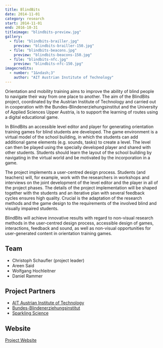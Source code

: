 ```yaml
---
title: BlindBits
date: 2014-11-01
category: research
start: 2014-11-01
end: 2016-10-31
titleimage: "blindbits-preview.jpg"
gallery:
  - file: "blindbits-brailler.jpg"
    preview: "blindbits-brailler-150.jpg"
  - file: "blindbits-beacons.jpg"
    preview: "blindbits-beacons-150.jpg"
  - file: "blindbits-nfc.jpg"
    preview: "blindbits-nfc-150.jpg"
imagecredits:
  - number: "1&ndash;3"
    author: "AIT Austrian Institute of Technology"
---
```


Orientation and mobility training aims to improve the ability of blind people to navigate their way from one place to another. The aim of the BlindBits project, coordinated by the Austrian Institute of Technology and carried out in cooperation with the Bundes-Blindenerziehungsinstitut and the University of Applied Sciences Upper Austria, is to support the learning of routes using a digital educational game.

In BlindBits an accessible level editor and player for generating orientation training games for blind students are developed. The game environment is a virtual model of the school building, in which the students can add additional game elements (e.g. sounds, tasks) to create a level. The level can then be played using the specially developed player and shared with other students. Students should learn the layout of the school building by navigating in the virtual world and be motivated by the incorporation in a game.

The project implements a user-centred design process. Students (and teachers) will, for example, work with the researchers in workshops and interviews on the joint development of the level editor and the player in all of the project phases. The details of the project implementation will be shaped together with the students and an iterative plan with several feedback cycles ensures high quality. Crucial is the adaptation of the research methods and the game design to the requirements of the involved blind and visually impaired students.

BlindBits will achieve innovative results with regard to non-visual research methods in the user-centred design process, accessible design of games, interactions, feedback and sound, as well as non-visual opportunities for user-generated content in orientation training games.

## Team

* Christoph Schaufler (project leader)
* Areen Said
* Wolfgang Hochleitner
* Daniel Rammer

## Project Partners

* [AIT Austrian Institute of Technology](http://www.ait.ac.at/)
* [Bundes-Blindenerziehungsinstitut](http://www.bbi.at/)
* [Sparkling Science](https://www.sparklingscience.at/)

## Website

[Project Website](http://blindbits.tech-experience.at/)